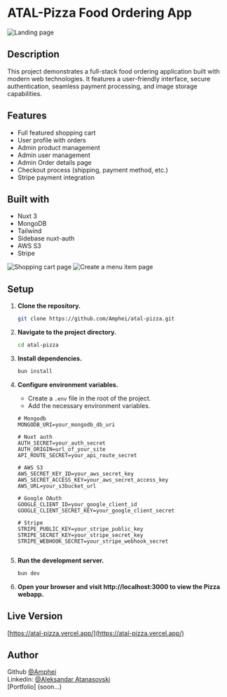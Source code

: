 # ATAL-Pizza Food Ordering App

![Landing page](https://res.cloudinary.com/dkofkuquf/image/upload/v1705712862/nuxtshop/enyeltcq2s1w3j5trr1r.png)

## Description

This project demonstrates a full-stack food ordering application built with
modern web technologies. It features a user-friendly interface, secure
authentication, seamless payment processing, and image storage capabilities.

## Features

- Full featured shopping cart
- User profile with orders
- Admin product management
- Admin user management
- Admin Order details page
- Checkout process (shipping, payment method, etc.)
- Stripe payment integration

## Built with

- Nuxt 3
- MongoDB
- Tailwind
- Sidebase nuxt-auth
- AWS S3
- Stripe

![Shopping cart page](https://res.cloudinary.com/dkofkuquf/image/upload/v1705713025/nuxtshop/kcng6aua8u7vytakwfow.png)
![Create a menu item page](https://res.cloudinary.com/dkofkuquf/image/upload/v1705712874/nuxtshop/x6qaumyt841vswd9yphd.png)

## Setup

1. **Clone the repository.**

   ```bash
   git clone https://github.com/Amphei/atal-pizza.git

   ```

2. **Navigate to the project directory.**

   ```bash
   cd atal-pizza

   ```

3. **Install dependencies.**

   ```bash
   bun install

   ```

4. **Configure environment variables.**

   - Create a `.env` file in the root of the project.
   - Add the necessary environment variables.

   ```env
   # Mongodb
   MONGODB_URI=your_mongodb_db_uri

   # Nuxt auth
   AUTH_SECRET=your_auth_secret
   AUTH_ORIGIN=url_of_your_site
   API_ROUTE_SECRET=your_api_route_secret

   # AWS S3
   AWS_SECRET_KEY_ID=your_aws_secret_key
   AWS_SECRET_ACCESS_KEY=your_aws_secret_access_key
   AWS_URL=your_s3bucket_url

   # Google OAuth
   GOOGLE_CLIENT_ID=your_google_client_id
   GOOGLE_CLIENT_SECRET_KEY=your_google_client_secret

   # Stripe
   STRIPE_PUBLIC_KEY=your_stripe_public_key
   STRIPE_SECRET_KEY=your_stripe_secret_key
   STRIPE_WEBHOOK_SECRET=your_stripe_webhook_secret


   ```

5. **Run the development server.**

   ```bash
   bun dev

   ```

6. **Open your browser and visit http://localhost:3000 to view the Pizza
   webapp.**

## Live Version

[https://atal-pizza.vercel.app/](https://atal-pizza.vercel.app/)

## Author

Github [@Amphei](https://github.com/Amphei) <br> Linkedin:
[@Aleksandar Atanasovski](https://www.linkedin.com/in/aleksandar-atanasovski-16b123263/)
<br> [Portfolio] (soon...)
